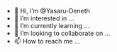 - 👋 Hi, I’m @Yasaru-Deneth
- 👀 I’m interested in ...
- 🌱 I’m currently learning ...
- 💞️ I’m looking to collaborate on ...
- 📫 How to reach me ...

<!---
Yasaru-Deneth/Yasaru-Deneth is a ✨ special ✨ repository because its `README.md` (this file) appears on your GitHub profile.
You can click the Preview link to take a look at your changes.
--->
